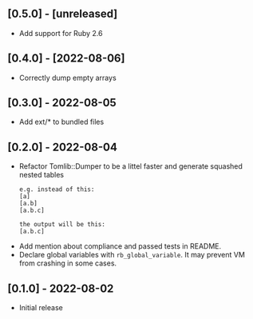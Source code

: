 ## [0.5.0] - [unreleased]

- Add support for Ruby 2.6

## [0.4.0] - [2022-08-06]

- Correctly dump empty arrays

## [0.3.0] - 2022-08-05

- Add ext/* to bundled files

## [0.2.0] - 2022-08-04

- Refactor Tomlib::Dumper to be a littel faster and generate squashed nested tables
  ```
  e.g. instead of this:
  [a]
  [a.b]
  [a.b.c]

  the output will be this:
  [a.b.c]
  ```
- Add mention about compliance and passed tests in README.
- Declare global variables with `rb_global_variable`.
It may prevent VM from crashing in some cases.

## [0.1.0] - 2022-08-02

- Initial release
